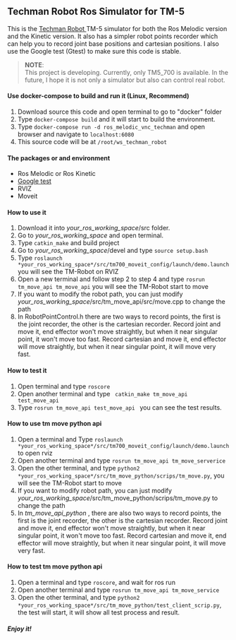 ## Techman Robot Ros Simulator for TM-5
 
This is the [Techman Robot ](https://tm-robot.com/) TM-5 simulator for both the Ros Melodic version and the Kinetic version.
It also has a simpler robot points recorder which can help you to record joint base positions and cartesian positions.
I also use the Google test (Gtest) to make sure this code is stable.

> __NOTE__:  
This project is developing. Currently, only TM5_700 is available. In the future, I hope it is not only a simulator but also can control real robot.

#### Use docker-compose to build and run it (Linux, Recommend)
1. Download source this code and open terminal to go to "docker" folder
2. Type ```docker-compose build``` and it will start to build the environment.
3. Type ```docker-compose run -d ros_melodic_vnc_techman``` and open browser and navigate to ```localhost:6080```
4. This source code will be at ```/root/ws_techman_robot```


#### The packages or and environment
- Ros Melodic  or Ros Kinetic
- [Google test](https://github.com/google/googletest)
- RVIZ
- Moveit

#### How to use it
1. Download it into *your_ros_working_space*/src folder.
2. Go to *your_ros_working_space* and open terminal.
3. Type ```catkin_make``` and build project
4. Go to *your_ros_working_space*/devel and type ```source setup.bash```
5. Type ```roslaunch *your_ros_working_space*/src/tm700_moveit_config/launch/demo.launch```
you will see the TM-Robot on RVIZ
6. Open a new terminal and follow step 2 to step 4 and type ```rosrun tm_move_api tm_move_api``` 
you will see the TM-Robot start to move
7. If you want to modify the robot path, you can just modify  *your_ros_working_space*/src/tm_move_api/src/move.cpp to change the path
8. In RobotPointControl.h there are two ways to record points, the first is the joint recorder, the other is the cartesian recorder. Record joint and move it, end effector won't move straightly, but when it near singular point, it won't move too fast.
Record cartesian and move it, end effector will move straightly, but when it near singular point, it will move very fast.
#### How to test it
1. Open terminal and type ```roscore```
2. Open another terminal and type ``` catkin_make tm_move_api test_move_api```
3. Type ```rosrun tm_move_api test_move_api ``` you can see the test results.

#### How to use tm move python api
1. Open a terminal and Type ```roslaunch *your_ros_working_space*/src/tm700_moveit_config/launch/demo.launch``` to open rviz
2. Open another terminal and type ```rosrun tm_move_api tm_move_serverice```
3. Open the other terminal, and type ```python2  *your_ros_working_space*/src/tm_move_python/scrips/tm_move.py```, you will see the TM-Robot start to move
4. If you want to modify robot path, you can just modify *your_ros_working_space*/src/tm_move_python/scrips/tm_move.py to change the path
5. In *tm_move_api_python* , there are also two ways to record points, the first is the joint recorder, the other is the cartesian recorder. Record joint and move it, end effector won't move straightly, but when it near singular point, it won't move too fast. Record cartesian and move it, end effector will move straightly, but when it near singular point, it will move very fast.

#### How to test tm move python api
1. Open a terminal and type ```roscore```, and wait for ros run 
2. Open another terminal and type ```rosrun tm_move_api tm_move_service```
3. Open the other terminal, and type ```python2  *your_ros_working_space*/src/tm_move_python/test_client_scrip.py```, the test will start, it will show all test process and result.

##### Enjoy it!
